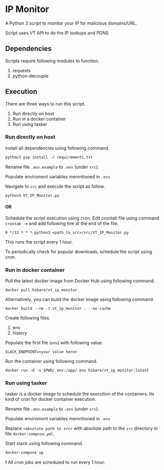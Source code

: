 # IP Monitor

A Python 3 script to monitor your IP for malicious domains/URL.

Script uses VT API to do the IP lookups and PDNS

## Dependencies

Scripts require following modules to function.

1. requests
2. python-decouple

## Execution

There are three ways to run this script.

1. Run directly on host
2. Run in a docker container
3. Run using tasker

### Run directly on host

Install all dependencies using following command.

```python
python3 pip install -r requirements.txt
```

Rename file `.env.example` to `.env` (under `src`).

Populate enviroment variables memntioned in `.env`

Navigate to `src` and execute the script as follow.

```python
python3 VT_IP_Monitor.py
```

#### OR

Schedule the script execution using cron. Edit crontab file using command `crontab -e` and add following line at the end of the file.

```
0 */12 * * * python3 <path_to_src>/src/VT_IP_Monitor.py
```

This runs the script every 1 hour.

To periodically check for popular downloads, schedule the script using cron.

### Run in docker container

Pull the latest docker image from Docker Hub using following command.

```shell
docker pull hibare/vt_ip_monitor
```

Alternatively, you can build the docker image using following command.

```shell
docker build --rm -t vt_ip_monitor . --no-cache
```

Create following files.

1. env
2. history

Populate the first file (`env`) with following value.

```
SLACK_ENDPOINT=<your value here>
```

Run the container using following command.

```shell
docker run -d -v $PWD/.env:/app/.env hibare/vt_ip_monitor:latest
```

### Run using tasker

tasker is a docker image to schedule the execution of the containers. Its kind of cron for docker container execution.

Rename file `.env.example` to `.env` (under `src`).

Populate enviroment variables memntioned in `.env`

Replace `<absolute path to src>` with absolute path to the `src` directory in file `docker-compose.yml`.

Start stack using following command.

```shell
docker-compose up
```

:exclamation: All cron jobs are scheduled to run every 1 hour.
